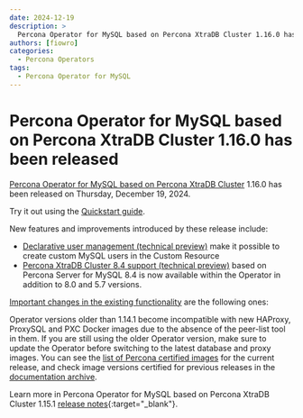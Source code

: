 ```yaml
---
date: 2024-12-19
description: >
  Percona Operator for MySQL based on Percona XtraDB Cluster 1.16.0 has been released on Thursday, December 19, 2024.
authors: [fiowro]
categories:
  - Percona Operators
tags:
  - Percona Operator for MySQL
---
```


# Percona Operator for MySQL based on Percona XtraDB Cluster 1.16.0 has been released

<!-- more -->

[Percona Operator for MySQL based on Percona XtraDB Cluster](https://docs.percona.com/percona-operator-for-mysql/pxc/index.html) 1.16.0 has been released on Thursday, December 19, 2024.

Try it out using the [Quickstart guide](https://docs.percona.com/percona-operator-for-mysql/pxc/quickstart.html).

New features and improvements introduced by these release include:

* [Declarative user management (technical preview)](https://docs.percona.com/percona-operator-for-mysql/pxc/users.html#unprivileged-users) make it possible to create custom MySQL users in the Custom Resource
* [Percona XtraDB Cluster 8.4 support (technical preview)](https://docs.percona.com/percona-operator-for-mysql/pxc/ReleaseNotes/Kubernetes-Operator-for-PXC-RN1.16.0.html#percona-xtradb-cluster-84-support-technical-preview) based on Percona Server for MySQL 8.4 is now available within the Operator in addition to 8.0 and 5.7 versions. 

[Important changes in the existing functionality](https://docs.percona.com/percona-operator-for-mysql/pxc/ReleaseNotes/Kubernetes-Operator-for-PXC-RN1.16.0.html#deprecation-rename-and-removal) are the following ones:

Operator versions older than 1.14.1 become incompatible with new HAProxy, ProxySQL and PXC Docker images due to the absence of the peer-list tool in them. If you are still using the older Operator version, make sure to update the Operator before switching to the latest database and proxy images. You can see the [list of Percona certified images](https://docs.percona.com/percona-operator-for-mysql/pxc/images.html) for the current release, and check image versions certified for previous releases in the [documentation archive](https://docs.percona.com/legacy-documentation/).

Learn more in Percona Operator for MySQL based on Percona XtraDB Cluster 1.15.1 [release notes](https://docs.percona.com/percona-operator-for-mysql/pxc/ReleaseNotes/Kubernetes-Operator-for-PXC-RN1.15.1.html){:target="_blank"}.

